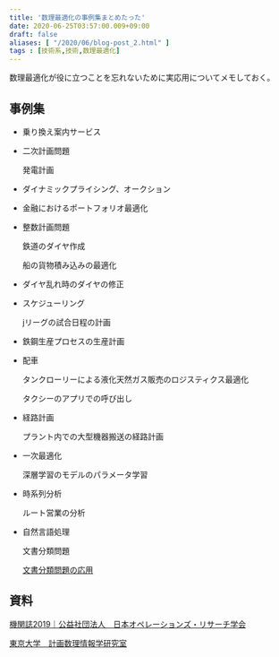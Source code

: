 ```yaml
---
title: '数理最適化の事例集まとめたった'
date: 2020-06-25T03:57:00.009+09:00
draft: false
aliases: [ "/2020/06/blog-post_2.html" ]
tags : [技術系,技術,数理最適化]
---
```



数理最適化が役に立つことを忘れないために実応用についてメモしておく。

## 事例集

*   乗り換え案内サービス
    
*   二次計画問題
    
    発電計画
    
*   ダイナミックプライシング、オークション
    
*   金融におけるポートフォリオ最適化
    
*   整数計画問題
    
    鉄道のダイヤ作成

    船の貨物積み込みの最適化
    
*   ダイヤ乱れ時のダイヤの修正
    
*   スケジューリング
    
    jリーグの試合日程の計画
    
*   鉄鋼生産プロセスの生産計画
    
*   配車
    
    タンクローリーによる液化天然ガス販売のロジスティクス最適化
    
    タクシーのアプリでの呼び出し
    
*   経路計画
    
    プラント内での大型機器搬送の経路計画
    
*   一次最適化
    
    深層学習のモデルのパラメータ学習
    
*   時系列分析
    
    ルート営業の分析
    
*   自然言語処理
    
    文書分類問題
    
    [文書分類問題の応用](https://www.subcul-science.com/2020/06/blog-post_54.html)
    

## 資料

[機関誌2019｜公益社団法人　日本オペレーションズ・リサーチ学会](www.orsj.or.jp)

[東京大学　計画数理情報学研究室](www.or.mist.i.u-tokyo.ac.jp)
